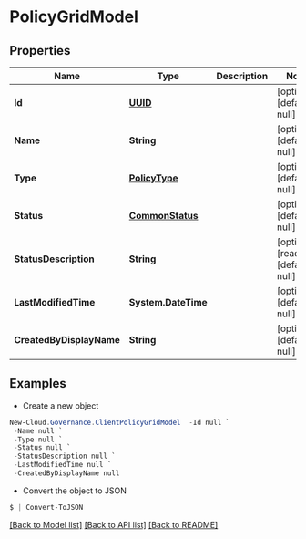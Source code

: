 # PolicyGridModel
## Properties

Name | Type | Description | Notes
------------ | ------------- | ------------- | -------------
**Id** | [**UUID**](UUID.md) |  | [optional] [default to null]
**Name** | **String** |  | [optional] [default to null]
**Type** | [**PolicyType**](PolicyType.md) |  | [optional] [default to null]
**Status** | [**CommonStatus**](CommonStatus.md) |  | [optional] [default to null]
**StatusDescription** | **String** |  | [optional] [readonly] [default to null]
**LastModifiedTime** | **System.DateTime** |  | [optional] [default to null]
**CreatedByDisplayName** | **String** |  | [optional] [default to null]

## Examples

- Create a new object
```powershell
New-Cloud.Governance.ClientPolicyGridModel  -Id null `
 -Name null `
 -Type null `
 -Status null `
 -StatusDescription null `
 -LastModifiedTime null `
 -CreatedByDisplayName null
```

- Convert the object to JSON
```powershell
$ | Convert-ToJSON
```


[[Back to Model list]](../README.md#documentation-for-models) [[Back to API list]](../README.md#documentation-for-api-endpoints) [[Back to README]](../README.md)

